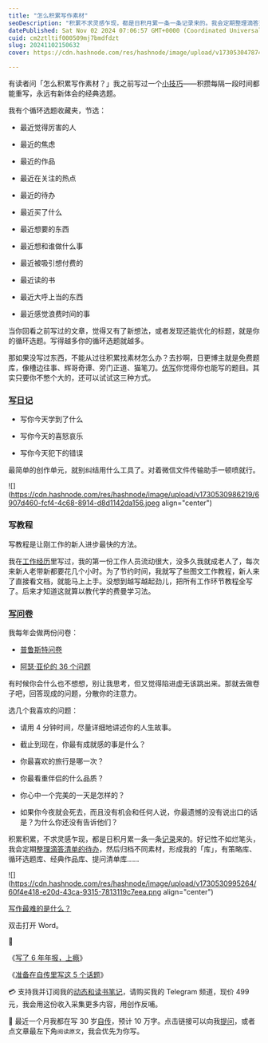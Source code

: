```yaml
---
title: "怎么积累写作素材"
seoDescription: "积累不求灵感乍现，都是日积月累一条一条记录来的。我会定期整理滴答清单的待办，然后归档不同素材，形成我的「库」，有策略库、循环选题库、经典作品库、提问清单库……"
datePublished: Sat Nov 02 2024 07:06:57 GMT+0000 (Coordinated Universal Time)
cuid: cm2ztltif000509mj7bmdfdzt
slug: 20241102150632
cover: https://cdn.hashnode.com/res/hashnode/image/upload/v1730530478748/a6cfaf1d-116e-4750-8594-bc827d79efce.jpeg

---
```


有读者问「怎么积累写作素材？」我之前写过一个[小技巧](https://mp.weixin.qq.com/s?__biz=MzI3MzU5MDA1OQ==&mid=2247488155&idx=1&sn=85cfd128764c2950f6c4a0ddac85398d&chksm=eb21a0dfdc5629c9bbca64ea3726eec906ff79784552658961a8122c3d7b1a829dee65ae093f#rd)——积攒每隔一段时间都能重写，永远有新体会的经典选题。

我有个循环选题收藏夹，节选：

* 最近觉得厉害的人
    
* 最近的焦虑
    
* 最近的作品
    
* 最近在关注的热点
    
* 最近的待办
    
* 最近买了什么
    
* 最近想要的东西
    
* 最近想和谁做什么事
    
* 最近被吸引想付费的
    
* 最近读的书
    
* 最近大呼上当的东西
    
* 最近感觉浪费时间的事
    

当你回看之前写过的文章，觉得又有了新想法，或者发现还能优化的标题，就是你的循环选题。写得越多你的循环选题就越多。

那如果没写过东西，不能从过往积累找素材怎么办？去抄啊，日更博主就是免费题库，像槽边往事、辉哥奇谭、旁门正道、猫笔刀。[仿写](https://mp.weixin.qq.com/s?__biz=MzI3MzU5MDA1OQ==&mid=2247488553&idx=1&sn=d42d089cb9898d24dcadf6fab3217d4d&chksm=eb21a66ddc562f7b80871751918edea00662265426d3fbd1f91fc5a6b69e0dcc99ee4448519d&token=858161081&lang=zh_CN#rd)你觉得你也能写的题目。其实只要你不憋个大的，还可以试试这三种方式。

### [写日记](https://mp.weixin.qq.com/s?__biz=MzI3MzU5MDA1OQ==&mid=2247484707&idx=1&sn=a50c52b3da316a7174adc96b0941d15f&chksm=eb21b767dc563e711ea70c56fd310a1da3b781749062cd32b44f1cf70f060bd02d9869abd98e#rd)

* 写你今天学到了什么
    
* 写你今天的喜怒哀乐
    
* 写你今天犯下的错误
    

最简单的创作单元，就别纠结用什么工具了。对着微信文件传输助手一顿喷就行。

![](https://cdn.hashnode.com/res/hashnode/image/upload/v1730530986219/6907d460-fcf4-4c68-8914-d8d1142da156.jpeg align="center")

### 写教程

写教程是让刚工作的新人进步最快的方法。

我在[工作经历](https://mp.weixin.qq.com/s?__biz=MzkxOTMxMDk0MA==&mid=2247566009&idx=1&sn=c3f8c4830d2853f1d3393501d5e09984&scene=21#wechat_redirect)里写过，我的第一份工作人员流动很大，没多久我就成老人了，每次来新人老带新都要花几个小时。为了节约时间，我就写了些图文工作教程，新人来了直接看文档，就能马上上手。没想到越写越起劲儿，把所有工作环节教程全写了。后来才知道这就算以教代学的费曼学习法。

### [写问卷](https://mp.weixin.qq.com/s?__biz=MzI3MzU5MDA1OQ==&mid=2247485316&idx=1&sn=47ed3a8b450c562fdf767d0547696477&chksm=eb21b5c0dc563cd66160b39f4354c31240606bb971a673530c9f48c246643a27f75ce30f5f90#rd)

我每年会做两份问卷：

* [普鲁斯特问卷](https://www.douban.com/gallery/topic/78183/)
    
* [阿瑟·亚伦的 36 个问题](https://cn.nytimes.com/culture/20150123/t23questions/)
    

有时候你会什么也不想想，别让我思考，但又觉得陷进虚无该跳出来。那就去做卷子吧，回答现成的问题，分散你的注意力。

选几个我喜欢的问题：

* 请用 4 分钟时间，尽量详细地讲述你的人生故事。
    
* 截止到现在，你最有成就感的事是什么？
    
* 你最喜欢的旅行是哪一次？
    
* 你最看重伴侣的什么品质？
    
* 你心中一个完美的一天是怎样的？
    
* 如果你今夜就会死去，而且没有机会和任何人说，你最遗憾的没有说出口的话是？为什么你还没有告诉他们？
    

积累积累，不求灵感乍现，都是日积月累一条一条[记录](https://mp.weixin.qq.com/s?__biz=MzI3MzU5MDA1OQ==&mid=2247484264&idx=1&sn=438f3c7a2374d7c7eb8851ae931a1662&chksm=eb21b12cdc56383a77141ff94bdbf5b535f42713f5cd7a256120690a54761650adcbbdcb1d11#rd)来的。好记性不如烂笔头，我会定期[整理滴答清单的待办](https://mp.weixin.qq.com/s?__biz=MzI3MzU5MDA1OQ==&mid=2247488324&idx=1&sn=871a3cc8a6f0df70278325d8e5974359&chksm=eb21a100dc56281671841d5f1166673c8e09d8a3cea0c679f78421825401e5f4cada3e4b28a8&token=858161081&lang=zh_CN#rd)，然后归档不同素材，形成我的「库」，有策略库、循环选题库、经典作品库、提问清单库……

![](https://cdn.hashnode.com/res/hashnode/image/upload/v1730530995264/60f4e418-e20d-43ca-9315-7813119c7eea.png align="center")

[写作最难的是什么？](https://weibo.com/1977585731/IuTcDkV47)

双击打开 Word。

🔗

《[写了 6 年年报，上瘾](https://mp.weixin.qq.com/s?__biz=MzI3MzU5MDA1OQ==&mid=2247488155&idx=1&sn=85cfd128764c2950f6c4a0ddac85398d&chksm=eb21a0dfdc5629c9bbca64ea3726eec906ff79784552658961a8122c3d7b1a829dee65ae093f#rd)》

《[准备在自传里写这 5 个话题](https://mp.weixin.qq.com/s?__biz=MzI3MzU5MDA1OQ==&mid=2247488751&idx=1&sn=9c74e68ac42910ad977cd94ccb027cf4&chksm=eb21a6abdc562fbdbdb3375681c999843b9a4aa64c182d2bd9654aa2ecdb9035f1d3f819d23d#rd)》

💳 支持我并订阅我的[动态和读书笔记](https://mp.weixin.qq.com/s/A_yK10ktL8Nl7RzsnGwzEg)，请购买我的 Telegram 频道，现价 499 元，我会用这份收入采集更多内容，用创作反哺。

📖 最近一个月我都在写 30 岁[自传](https://mp.weixin.qq.com/s?__biz=MzI3MzU5MDA1OQ==&mid=2247488741&idx=1&sn=3aca11b2f15bcb82156b45c8a69ae937&chksm=eb21a6a1dc562fb7bbf6242bc1a68995eba7b560a49627ac031e129b33aa29a624896186a2a3#rd)，预计 10 万字。点击链接可以向我[提问](https://wj.qq.com/s2/15897499/4fe9/)，或者点文章最左下角`阅读原文`，我会优先为你写。